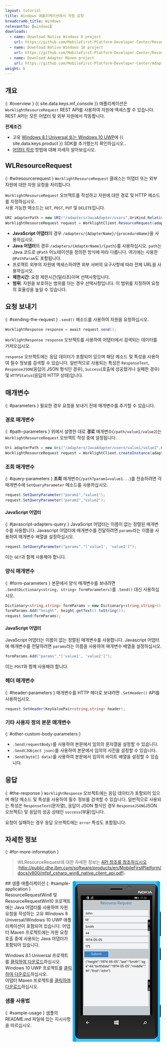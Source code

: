 ```yaml
---
layout: tutorial
title: Windows 애플리케이션에서 자원 요청
breadcrumb_title: Windows
relevantTo: [windows]
downloads:
  - name: Download Native Windows 8 project
    url: https://github.com/MobileFirst-Platform-Developer-Center/ResourceRequestWin8/tree/release80
  - name: Download Native Windows 10 project
    url: https://github.com/MobileFirst-Platform-Developer-Center/ResourceRequestWin10/tree/release80
  - name: Download Adapter Maven project
    url: https://github.com/MobileFirst-Platform-Developer-Center/Adapters/tree/release80
weight: 6
---
```

<!-- NLS_CHARSET=UTF-8 -->
## 개요
{: #overview }
{{ site.data.keys.mf_console }} 애플리케이션은 `WorklightResourceRequest` REST API를 사용하여 자원에 액세스할 수 있습니다.  
REST API는 모든 어댑터 및 외부 자원에서 작동합니다.

**전제조건**:

- 고유 [Windows 8.1 Universal 또는 Windows 10 UWP](../../../application-development/sdk/windows-8-10)에 {{ site.data.keys.product }} SDK를 추가했는지 확인하십시오..
- [어댑터 작성](../../../adapters/creating-adapters/) 방법에 대해 자세히 알아보십시오.

## WLResourceRequest
{: #wlresourcerequest }
`WorklightResourceRequest` 클래스는 어댑터 또는 외부 자원에 대한 자원 요청을 처리합니다.

`WorklightResourceRequest` 오브젝트를 작성하고 자원에 대한 경로 및 HTTP 메소드를 지정하십시오.  
사용 가능한 메소드는 `GET`, `POST`, `PUT` 및 `DELETE`입니다.

```cs
URI adapterPath = new URI("/adapters/JavaAdapter/users",UriKind.Relative);
WorklightResourceRequest request = WorklightClient.ResourceRequest(adapterPath,"GET");
```

* **JavaScript 어댑터**의 경우 `/adapters/{AdapterName}/{procedureName}`을 사용하십시오.
* **Java 어댑터**의 경우 `/adapters/{AdapterName}/{path}`를 사용하십시오. `path`는 Java 코드로 `@Path` 어노테이션을 정의한 방식에 따라 다릅니다. 여기에는 사용한 `@PathParam`도 포함됩니다.
* 프로젝트 외부의 자원에 액세스하려면 외부 서버의 요구사항에 따라 전체 URL을 사용하십시오.
* **제한시간**: 요청 제한시간(밀리초)이며 선택사항입니다.
* **범위**: 자원을 보호하는 범위를 아는 경우 선택사항입니다. 이 범위를 지정하여 요청의 효율성을 높일 수 있습니다.

## 요청 보내기
{: #sending-the-request }
`.send()` 메소드를 사용하여 자원을 요청하십시오.

```cs
WorklightResponse response = await request.send();
```

`WorklightResponse response` 오브젝트를 사용하여 어댑터에서 검색되는 데이터를 가져오십시오.

`response` 오브젝트에는 응답 데이터가 포함되어 있으며 해당 메소드 및 특성을 사용하여 필수 정보를 검색할 수 있습니다. 일반적으로 사용되는 특성은 `ResponseText`, `ResponseJSON`(응답이 JSON 형식인 경우), `Success`(호출에 성공했거나 실패한 경우) 및 `HTTPStatus`(응답의 HTTP 상태)입니다.

## 매개변수
{: #parameters }
필요한 경우 요청을 보내기 전에 매개변수를 추가할 수 있습니다.

### 경로 매개변수
{: #path-parameters }
위에서 설명한 대로 **경로** 매개변수(`/path/value1/value2`)는 `WorklightResourceRequest` 오브젝트 작성 중에 설정됩니다.

```cs
Uri adapterPath = new Uri("/adapters/JavaAdapter/users/value1/value2",UriKind.Relative);
WorklightResourceRequest request = WorklightClient.createInstance(adapterPath,"GET");
```

### 조회 매개변수
{: #query-parameters }
**조회** 매개변수(`/path?param1=value1...`)를 전송하려면 각 매개변수에 `SetQueryParameter` 메소드를 사용하십시오.

```cs
request.SetQueryParameter("param1","value1");
request.SetQueryParameter("param2","value2");
```

#### JavaScript 어댑터
{: #javascript-adapters-query }
JavaScript 어댑터는 이름이 없는 정렬된 매개변수를 사용합니다. Javascript 어댑터에 매개변수를 전달하려면 `params`라는 이름을 사용하여 매개변수 배열을 설정하십시오.

```cs
request.SetQueryParameter("params","['value1', 'value2']");
```

이는 `GET`과 함께 사용해야 합니다.

### 양식 매개변수
{: #form-parameters }
본문에서 양식 매개변수를 보내려면 `.Send(Dictionary<string, string> formParameters)`를 `.Send()` 대신 사용하십시오.  

```cs
Dictionary<string,string> formParams = new Dictionary<string,string>();
formParams.Add("height", height.getText().toString());
request.Send(formParams);
```   

#### JavaScript 어댑터
JavaScript 어댑터는 이름이 없는 정렬된 매개변수를 사용합니다. Javascript 어댑터에 매개변수를 전달하려면 `params`라는 이름을 사용하여 매개변수 배열을 설정하십시오.

```cs
formParams.Add("params","['value1', 'value2']");
```

이는 `POST`와 함께 사용해야 합니다.

### 헤더 매개변수
{: #header-parameters }
매개변수를 HTTP 헤더로 보내려면 `.SetHeader()` API를 사용하십시오.

```cs
request.SetHeader(KeyValuePair<string,string> header);
```

### 기타 사용자 정의 본문 매개변수
{: #other-custom-body-parameters }
- `.Send(requestBody)`를 사용하여 본문에서 임의의 문자열을 설정할 수 있습니다.
- `.Send(JObject json)`를 사용하여 본문에서 임의의 사전을 설정할 수 있습니다.
- `.Send(byte[] data)`를 사용하여 본문에서 임의의 바이트 배열을 설정할 수 있습니다.

## 응답
{: #the-response }
`WorklightResponse` 오브젝트에는 응답 데이터가 포함되어 있으며 해당 메소드 및 특성을 사용하여 필수 정보를 검색할 수 있습니다. 일반적으로 사용되는 특성은 `ResponseText`(문자열), 응답이 JSON 형식인 경우 `ResponseJSON`(JSON 오브젝트) 및 응답의 성공 상태인 `success`(부울)입니다.

요청이 실패하는 경우 응답 오브젝트에는 `error` 특성도 포함됩니다.

## 자세한 정보
{: #for-more-information }
> WLResourceRequest에 대한 자세한 정보는 [API 참조를 참조하십시오](http://public.dhe.ibm.com/software/products/en/MobileFirstPlatform/docs/v800/mfpf_csharp_win8_native_client_api.pdf)(http://public.dhe.ibm.com/software/products/en/MobileFirstPlatform/docs/v800/mfpf_csharp_win8_native_client_api.pdf).

<img alt="샘플 애플리케이션 이미지" src="resource-request-success-win8-10.png" style="float:right"/>
## 샘플 애플리케이션
{: #sample-application }
ResourceRequestWin8 및 ResourceRequestWin10 프로젝트에는 Java 어댑터를 사용하여 자원 요청을 작성하는 고유 Windows 8 Universal/Windows 10 UWP 애플리케이션이 포함되어 있습니다.  
어댑터 Maven 프로젝트에는 자원 요청 호출 중에 사용되는 Java 어댑터가 포함되어 있습니다.

Windows 8.1 Universal 프로젝트를 [클릭하여 다운로드](https://github.com/MobileFirst-Platform-Developer-Center/ResourceRequestWin8/tree/release80)하십시오.  
Windows 10 UWP 프로젝트를 [클릭하여 다운로드](https://github.com/MobileFirst-Platform-Developer-Center/ResourceRequestWin10/tree/release80)하십시오.  
어댑터 Maven 프로젝트를 [클릭하여 다운로드](https://github.com/MobileFirst-Platform-Developer-Center/Adapters/tree/release80)하십시오.

### 샘플 사용법
{: #sample-usage }
샘플의 README.md 파일에 있는 지시사항을 따르십시오.
